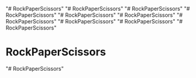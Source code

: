 "# RockPaperScissors" 
"# RockPaperScissors" 
"# RockPaperScissors" 
"# RockPaperScissors" 
"# RockPaperScissors" 
"# RockPaperScissors" 
"# RockPaperScissors" 
"# RockPaperScissors" 
"# RockPaperScissors" 
"# RockPaperScissors" 
# RockPaperScissors
"# RockPaperScissors" 
